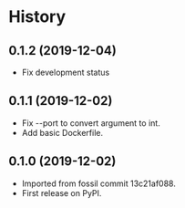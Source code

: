 # History

## 0.1.2 (2019-12-04)

* Fix development status

## 0.1.1 (2019-12-02)

* Fix --port to convert argument to int.
* Add basic Dockerfile.

## 0.1.0 (2019-12-02)

* Imported from fossil commit 13c21af088.
* First release on PyPI.

